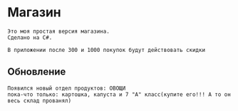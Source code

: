 # Магазин

    Это моя простая версия магазина. 
    Сделано на C#.

    В приложении после 300 и 1000 покупок будут действовать скидки

## Обновление
    Появился новый отдел продуктов: ОВОЩИ
    пока-что только: картошка, капуста и 7 "А" класс(купите его!!! А то он весь склад прованял)
   
